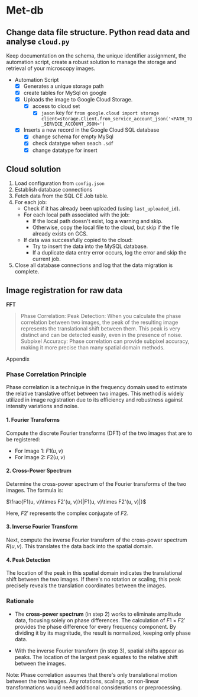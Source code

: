 # Met-db

## Change data file structure. Python read data and analyse `cloud.py`
Keep documentation on the schema, the unique identifier assignment, the automation script, create a robust solution to manage the storage and retrieval of your microscopy images. 

* Automation Script
    - [x] Generates a unique storage path
    - [x] create tables for MySql on google 
    - [x] Uploads the image to Google Cloud Storage.
        - [x] access to cloud set  
            - [x] `jason` key for 
                 `from google.cloud import storage
                 client=storage.Client.from_service_account_json('<PATH_TO_SERVICE_ACCOUNT_JSON>')`
    - [x] Inserts a new record in the Google Cloud SQL database
        - [x] change schema for empty MySql
        - [x] check datatype when seach `.sdf`
        - [x] change datatype for insert

## Cloud solution

1. Load configuration from `config.json`
2. Establish database connections
3. Fetch data from the SQL CE Job table.
4. For each job:
    * Check if it has already been uploaded (using `last_uploaded_id`).
    * For each local path associated with the job:
        * If the local path doesn't exist, log a warning and skip.
        * Otherwise, copy the local file to the cloud, but skip if the file already exists on GCS.
    * If data was successfully copied to the cloud:
        * Try to insert the data into the MySQL database.
        * If a duplicate data entry error occurs, log the error and skip the current job.
5. Close all database connections and log that the data migration is complete.
## Image registration for raw data
**FFT**
>Phase Correlation:
Peak Detection: When you calculate the phase correlation between two images, the peak of the resulting image represents the translational shift between them. This peak is very distinct and can be detected easily, even in the presence of noise.
Subpixel Accuracy: Phase correlation can provide subpixel accuracy, making it more precise than many spatial domain methods.

 Appendix
### Phase Correlation Principle

Phase correlation is a technique in the frequency domain used to estimate the relative translative offset between two images. This method is widely utilized in image registration due to its efficiency and robustness against intensity variations and noise.

#### 1. Fourier Transforms

Compute the discrete Fourier transforms (DFT) of the two images that are to be registered:

- For Image 1: $F1(u, v)$
- For Image 2: $F2(u, v)$

#### 2. Cross-Power Spectrum

Determine the cross-power spectrum of the Fourier transforms of the two images. The formula is:

 $\frac{F1(u, v)\times F2'(u, v)}{|F1(u, v)\times F2'(u, v)|}$
 

Here, $F2'$ represents the complex conjugate of $F2$.

#### 3. Inverse Fourier Transform

Next, compute the inverse Fourier transform of the cross-power spectrum  $R(u, v)$. This translates the data back into the spatial domain.

#### 4. Peak Detection

The location of the peak in this spatial domain indicates the translational shift between the two images. If there's no rotation or scaling, this peak precisely reveals the translation coordinates between the images.

### Rationale

- The **cross-power spectrum** (in step 2) works to eliminate amplitude data, focusing solely on phase differences. The calculation of $F1 \times F2'$ provides the phase difference for every frequency component. By dividing it by its magnitude, the result is normalized, keeping only phase data.

- With the inverse Fourier transform (in step 3), spatial shifts appear as peaks. The location of the largest peak equates to the relative shift between the images.


Note: Phase correlation assumes that there's only translational motion between the two images. Any rotations, scalings, or non-linear transformations would need additional considerations or preprocessing.
